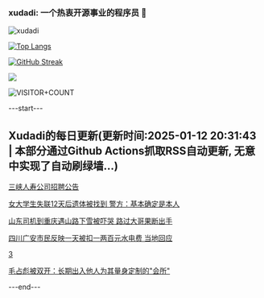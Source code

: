 ### xudadi: 一个热衷开源事业的程序员 👋

![xudadi](https://github-readme-stats-git-masterorgs-github-readme-stats-team.vercel.app/api?username=xudadi)

[![Top Langs](https://github-readme-stats.vercel.app/api/top-langs/?username=xudadi)](https://github.com/anuraghazra/github-readme-stats)

[![GitHub Streak](https://streak-stats.demolab.com?user=xudadi&locale=zh_Hans)](https://git.io/streak-stats)

![](https://raw.githubusercontent.com/xudadi/xudadi/main/assets/github-contribution-grid-snake.svg)

![VISITOR+COUNT](https://komarev.com/ghpvc/?username=xudadi&label=VISITOR+COUNT)


---start---

## Xudadi的每日更新(更新时间:2025-01-12 20:31:43 | 本部分通过Github Actions抓取RSS自动更新, 无意中实现了自动刷绿墙...)

[三峡人寿公司招聘公告](https://www.gongkaoleida.com/article/2262431)

[女大学生失联12天后遗体被找到 警方：基本确定是本人](https://m.163.com/news/article/JLN3543R053469M5.html)

[山东司机到重庆遇山路下雪被吓哭 路过大哥果断出手](https://m.163.com/news/article/JLN2F8B1053469M5.html)

[四川广安市民反映一天被扣一两百元水电费 当地回应](https://m.163.com/news/article/JLMSDL1M0512D3VJ.html)

[3](https://m.163.com/touch/news/sub/domestic)

[毛占彪被双开：长期出入他人为其量身定制的"会所"](https://m.163.com/news/article/JLMRMM5K0001899O.html)

---end---
